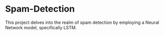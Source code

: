 # Spam-Detection
This project delves into the realm of spam detection by employing a Neural Network model, specifically LSTM.
